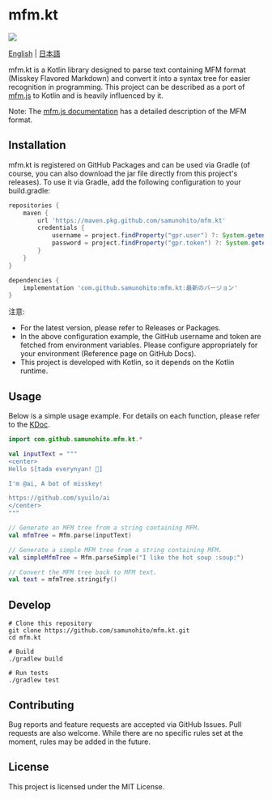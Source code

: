 # mfm.kt

![](https://github.com/samunohito/mfm.kt/actions/workflows/gradle-ci.yml/badge.svg?branch=master)

[English](README.md) | [日本語](README.ja.md)

mfm.kt is a Kotlin library designed to parse text containing MFM format (Misskey Flavored Markdown) and convert it into a syntax tree for easier recognition in programming. This project can be described as a port of [mfm.js](https://github.com/misskey-dev/mfm.js) to Kotlin and is heavily influenced by it.

Note: The [mfm.js documentation](https://github.com/misskey-dev/mfm.js/blob/develop/docs/syntax.md) has a detailed description of the MFM format.

## Installation

mfm.kt is registered on GitHub Packages and can be used via Gradle (of course, you can also download the jar file directly from this project's releases). To use it via Gradle, add the following configuration to your build.gradle:

```gradle
repositories {
    maven {
        url 'https://maven.pkg.github.com/samunohito/mfm.kt'
        credentials {
            username = project.findProperty("gpr.user") ?: System.getenv("USERNAME_GITHUB")
            password = project.findProperty("gpr.token") ?: System.getenv("TOKEN_GITHUB")
        }
    }
}

dependencies {
    implementation 'com.github.samunohito:mfm.kt:最新のバージョン'
}
```

注意:

- For the latest version, please refer to Releases or Packages.
- In the above configuration example, the GitHub username and token are fetched from environment variables. Please configure appropriately for your environment (Reference page on GitHub Docs).
- This project is developed with Kotlin, so it depends on the Kotlin runtime.

## Usage

Below is a simple usage example. For details on each function, please refer to the [KDoc](https://samunohito.github.io/mfm.kt/index.html).

```Kotlin
import com.github.samunohito.mfm.kt.*

val inputText = """
<center>
Hello $[tada everynyan! 🎉]

I'm @ai, A bot of misskey!

https://github.com/syuilo/ai
</center>
"""

// Generate an MFM tree from a string containing MFM.
val mfmTree = Mfm.parse(inputText)

// Generate a simple MFM tree from a string containing MFM.
val simpleMfmTree = Mfm.parseSimple("I like the hot soup :soup:")

// Convert the MFM tree back to MFM text.
val text = mfmTree.stringify()
```

## Develop

```shell
# Clone this repository
git clone https://github.com/samunohito/mfm.kt.git
cd mfm.kt

# Build
./gradlew build

# Run tests
./gradlew test
```

## Contributing

Bug reports and feature requests are accepted via GitHub Issues. Pull requests are also welcome. While there are no specific rules set at the moment, rules may be added in the future.

## License

This project is licensed under the MIT License.